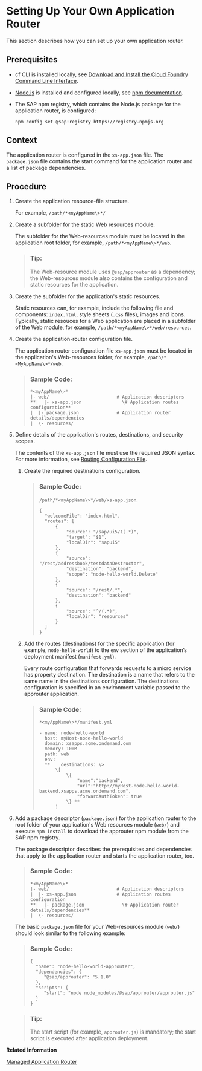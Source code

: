 <!-- loio050d87a61faa4fb88f687abd7bdf16ce -->

# Setting Up Your Own Application Router

This section describes how you can set up your own application router.



<a name="loio050d87a61faa4fb88f687abd7bdf16ce__prereq_mjz_tyl_pgb"/>

## Prerequisites

-   cf CLI is installed locally, see [Download and Install the Cloud Foundry Command Line Interface](../50_administration_and_ops/download-and-install-the-cloud-foundry-command-line-interface-4ef907a.md).

-   [Node.js](https://nodejs.org/) is installed and configured locally, see [npm documentation](https://docs.npmjs.com/misc/config).

-   The SAP npm registry, which contains the Node.js package for the application router, is configured:

    `npm config set @sap:registry https://registry.npmjs.org`




## Context

The application router is configured in the `xs-app.json` file. The `package.json` file contains the start command for the application router and a list of package dependencies.



<a name="loio050d87a61faa4fb88f687abd7bdf16ce__steps_xly_smq_xs"/>

## Procedure

1.  Create the application resource-file structure.

    For example, `/path/*<myAppName\>*/`

2.  Create a subfolder for the static Web resources module.

    The subfolder for the Web-resources module must be located in the application root folder, for example, `/path/*<myAppName\>*/web`.

    > ### Tip:  
    > The Web-resource module uses `@sap/approuter` as a dependency; the Web-resources module also contains the configuration and static resources for the application.

3.  Create the subfolder for the application's static resources.

    Static resources can, for example, include the following file and components: `index.html`, style sheets \(`.css` files\), images and icons. Typically, static resouces for a Web application are placed in a subfolder of the Web module, for example, `/path/*<myAppName\>*/web/resources`.

4.  Create the application-router configuration file.

    The application router configuration file `xs-app.json` must be located in the application's Web-resources folder, for example, `/path/*<MyAppName\>*/web`.

    > ### Sample Code:  
    > ```
    > *<myAppName\>*
    > |- web/                         # Application descriptors
    > **|  |- xs-app.json               \# Application routes configuration**
    > |  |- package.json              # Application router details/dependencies
    > |  \- resources/ 
    > 
    > ```

5.  Define details of the application's routes, destinations, and security scopes.

    The contents of the `xs-app.json` file must use the required JSON syntax. For more information, see [Routing Configuration File](routing-configuration-file-c103fb4.md).

    1.  Create the required destinations configuration.

        > ### Sample Code:  
        > `/path/*<myAppName\>*/web/xs-app.json`.
        > 
        > ```
        > { 
        > 	"welcomeFile": "index.html", 
        > 	"routes": [ 
        > 		{ 
        > 			"source": "/sap/ui5/1(.*)", 
        > 			"target": "$1", 
        > 			"localDir": "sapui5" 
        > 		}, 
        > 		{ 
        > 			"source": "/rest/addressbook/testdataDestructor", 
        > 			"destination": "backend", 
        > 			"scope": "node-hello-world.Delete" 
        > 		}, 
        > 		{ 
        > 			"source": "/rest/.*", 
        > 			"destination": "backend" 
        > 		}, 
        > 		{ 
        > 			"source": "^/(.*)", 
        > 			"localDir": "resources" 
        > 		} 
        > 	] 
        > } 
        > ```

    2.  Add the routes \(destinations\) for the specific application \(for example, `node-hello-world`\) to the `env` section of the application’s deployment manifest \(`manifest.yml`\).

        Every route configuration that forwards requests to a micro service has property destination. The destination is a name that refers to the same name in the destinations configuration. The destinations configuration is specified in an environment variable passed to the approuter application.

        > ### Sample Code:  
        > `*<myAppName\>*/manifest.yml`
        > 
        > ```
        > - name: node-hello-world
        > 	host: myHost-node-hello-world 
        > 	domain: xsapps.acme.ondemand.com 
        > 	memory: 100M 
        > 	path: web 
        > 	env: 
        > 	**    destinations: \> 
        > 		\[ 
        > 			\{ 
        > 				"name":"backend", 
        > 				"url":"http://myHost-node-hello-world-backend.xsapps.acme.ondemand.com", 
        > 				"forwardAuthToken": true 
        > 			\} **
        > 		] 
        > ```


6.  Add a package descriptor \(`package.json`\) for the application router to the root folder of your application's Web resources module \(`web/`\) and execute `npm install` to download the approuter npm module from the SAP npm registry.

    The package descriptor describes the prerequisites and dependencies that apply to the application router and starts the application router, too.

    > ### Sample Code:  
    > ```
    > *<myAppName\>*
    > |- web/                         # Application descriptors
    > |  |- xs-app.json               # Application routes configuration
    > **|  |- package.json              \# Application router details/dependencies**
    > |  \- resources/ 
    > 
    > ```

    The basic `package.json` file for your Web-resources module \(`web/`\) should look similar to the following example:

    > ### Sample Code:  
    > ```
    > {
    >   "name": "node-hello-world-approuter",  
    >   "dependencies": {
    >      "@sap/approuter": "5.1.0"
    >   },
    >   "scripts": {
    >      "start": "node node_modules/@sap/approuter/approuter.js"
    >   } 
    > } 
    > ```

    > ### Tip:  
    > The start script \(for example, `approuter.js`\) is mandatory; the start script is executed after application deployment.


**Related Information**  


[Managed Application Router](managed-application-router-589a239.md "")

